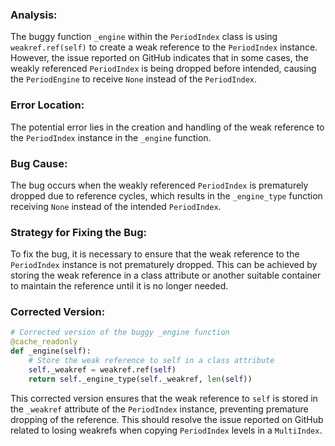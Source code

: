 ### Analysis:
The buggy function `_engine` within the `PeriodIndex` class is using `weakref.ref(self)` to create a weak reference to the `PeriodIndex` instance. However, the issue reported on GitHub indicates that in some cases, the weakly referenced `PeriodIndex` is being dropped before intended, causing the `PeriodEngine` to receive `None` instead of the `PeriodIndex`.

### Error Location:
The potential error lies in the creation and handling of the weak reference to the `PeriodIndex` instance in the `_engine` function.

### Bug Cause:
The bug occurs when the weakly referenced `PeriodIndex` is prematurely dropped due to reference cycles, which results in the `_engine_type` function receiving `None` instead of the intended `PeriodIndex`.

### Strategy for Fixing the Bug:
To fix the bug, it is necessary to ensure that the weak reference to the `PeriodIndex` instance is not prematurely dropped. This can be achieved by storing the weak reference in a class attribute or another suitable container to maintain the reference until it is no longer needed.

### Corrected Version:
```python
# Corrected version of the buggy _engine function
@cache_readonly
def _engine(self):
    # Store the weak reference to self in a class attribute
    self._weakref = weakref.ref(self)
    return self._engine_type(self._weakref, len(self))
```

This corrected version ensures that the weak reference to `self` is stored in the `_weakref` attribute of the `PeriodIndex` instance, preventing premature dropping of the reference. This should resolve the issue reported on GitHub related to losing weakrefs when copying `PeriodIndex` levels in a `MultiIndex`.